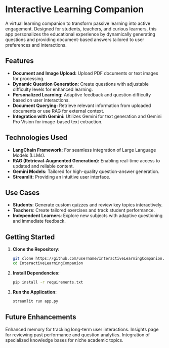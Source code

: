 
# Interactive Learning Companion

A virtual learning companion to transform passive learning into active engagement. Designed for students, teachers, and curious learners, this app personalizes the educational experience by dynamically generating questions and providing document-based answers tailored to user preferences and interactions.

## Features

- **Document and Image Upload:** Upload PDF documents or text images for processing.
- **Dynamic Question Generation:** Create questions with adjustable difficulty levels for enhanced learning.
- **Personalized Learning:** Adaptive feedback and question difficulty based on user interactions.
- **Document Querying:** Retrieve relevant information from uploaded documents or use RAG for external context.
- **Integration with Gemini:** Utilizes Gemini for text generation and Gemini Pro Vision for image-based text extraction.

## Technologies Used

- **LangChain Framework:** For seamless integration of Large Language Models (LLMs).
- **RAG (Retrieval-Augmented Generation):** Enabling real-time access to updated and reliable content.
- **Gemini Models:** Tailored for high-quality question-answer generation.
- **Streamlit:** Providing an intuitive user interface.
## Use Cases
- **Students**: Generate custom quizzes and review key topics interactively.
- **Teachers**: Create tailored exercises and track student performance.
- **Independent Learners**: Explore new subjects with adaptive questioning and immediate feedback.
## Getting Started

1. **Clone the Repository:**  
   ```bash
   git clone https://github.com/username/InteractiveLearningCompanion.git
   cd InteractiveLearningCompanion

2. **Install Dependencies:**
   ```bash
   pip install -r requirements.txt
3. **Run the Application:**
   ```bash
   streamlit run app.py


## Future Enhancements
Enhanced memory for tracking long-term user interactions.
Insights page for reviewing past performance and question analytics.
Integration of specialized knowledge bases for niche academic topics.
